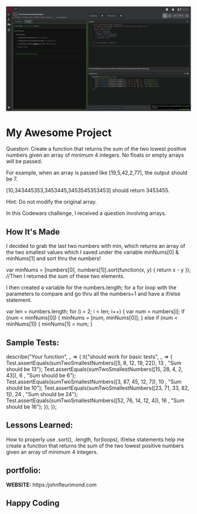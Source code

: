 ![Codewars](img/sumOf2.png)

# My Awesome Project
Question:
Create a function that returns the sum of the two lowest positive numbers given an array of minimum 4 integers. No floats or empty arrays will be passed.

For example, when an array is passed like [19,5,42,2,77], the output should be 7.

[10,343445353,3453445,3453545353453] should return 3453455.

Hint: Do not modify the original array.

In this Codewars challenge, I received a question involving arrays.

## How It's Made
 I decided to grab the last two numbers with min, which returns an array of the two smallest values which I saved under the variable minNums[0] & minNums[1] and sort thru the numbers!

 var minNums = [numbers[0], numbers[1]].sort(function(x, y) {
   return x - y
 }); //Then I returned the sum of these two elements.

 I then created a variable for the numbers.length; for a for loop with the parameters to compare and go thru all the numbers+1 and have a if/else statement.

 var len = numbers.length;
 for (i = 2; i < len; i++) {
   var num = numbers[i];
   if (num < minNums[0]) {
     minNums = [num, minNums[0]];
   } else if (num < minNums[1]) {
     minNums[1] = num;
   }

## Sample Tests:
describe("Your function", _ => {
  it("should work for basic tests", _ => {
    Test.assertEquals(sumTwoSmallestNumbers([5, 8, 12, 19, 22]), 13 , "Sum should be 13");
    Test.assertEquals(sumTwoSmallestNumbers([15, 28, 4, 2, 43]), 6 , "Sum should be 6");
    Test.assertEquals(sumTwoSmallestNumbers([3, 87, 45, 12, 7]), 10 , "Sum should be 10");
    Test.assertEquals(sumTwoSmallestNumbers([23, 71, 33, 82, 1]), 24 , "Sum should be 24");
    Test.assertEquals(sumTwoSmallestNumbers([52, 76, 14, 12, 4]), 16 , "Sum should be 16");
  });
});

## Lessons Learned:

How to properly use .sort(), .length, for(loops), if/else statements help me create a function that returns the sum of the two lowest positive numbers given an array of minimum 4 integers.
## portfolio:

**WEBSITE:** https:/johnfleurimond.com



## Happy Coding
